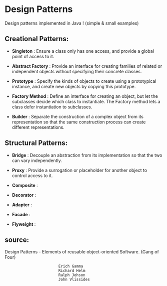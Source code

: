 # Design Patterns
Design patterns implemented in Java ! (simple & small examples)

## Creational Patterns:

* <strong>Singleton</strong> : Ensure a class only has one access, and provide a global point of access to it.

* <strong>Abstract Factory</strong> : Provide an interface for creating families of related or independent objects without specifying their concrete classes.

* <strong>Prototype</strong> : Specify the kinds of objects to create using a prototypical instance, and create new objects by copying this prototype.

* <strong>Factory Method</strong> : Define an interface for creating an object, but let the subclasses decide which class to instantiate. The Factory method lets a class defer instantiation to subclasses.

* <strong>Builder</strong> : Separate the construction of a complex object from its representation so that the same construction process can create different representations.

## Structural Patterns:

* <strong>Bridge</strong> : Decouple an abstraction from its implementation so that the two can vary independently. 

* <strong>Proxy</strong> : Provide a surrogation or placeholder for another object to control access to it.

* <strong>Composite</strong> :

* <strong>Decorator</strong> :

* <strong>Adapter</strong> :

* <strong>Facade</strong> :

* <strong>Flyweight</strong> :

## source:
Design Patterns - Elements of reusable object-oriented Software. (Gang of Four)
		
							Erich Gamma
							Richard Helm
							Ralph Johson
							John Vlissides
